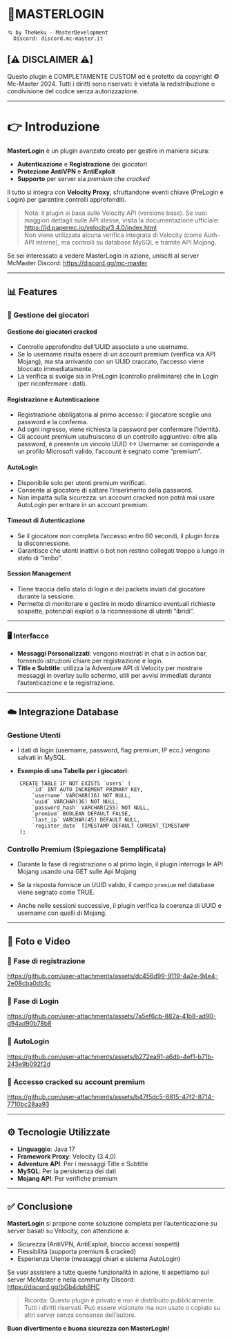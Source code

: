 # 🚀MASTERLOGIN

```
💘 by TheNeku - MasterDevelopment
  Discord: discord.mc-master.it
```

## [⚠ DISCLAIMER ⚠]
Questo plugin è COMPLETAMENTE CUSTOM ed è protetto da copyright © Mc-Master 2024.
Tutti i diritti sono riservati: è vietata la redistribuzione o condivisione del codice senza autorizzazione.

---

# 👉 Introduzione
**MasterLogin** è un plugin avanzato creato per gestire in maniera sicura:
- **Autenticazione** e **Registrazione** dei giocatori
- **Protezione AntiVPN** e **AntiExploit**
- **Supporto** per server sia *premium* che *cracked*

Il tutto si integra con **Velocity Proxy**, sfruttandone eventi chiave (PreLogin e Login) per garantire controlli approfonditi.

> Nota: il plugin si basa sulle Velocity API (versione base). Se vuoi maggiori dettagli sulle API stesse, visita la documentazione ufficiale:
> https://jd.papermc.io/velocity/3.4.0/index.html  
> Non viene utilizzata alcuna verifica integrata di Velocity (come Auth-API interne), ma controlli su database MySQL e tramite API Mojang.

Se sei interessato a vedere MasterLogin in azione, unisciti al server McMaster Discord:
https://discord.gg/mc-master

---

## 📊 Features

### 👤 Gestione dei giocatori

#### Gestione dei giocatori cracked
- Controllo approfondito dell’UUID associato a uno username.
- Se lo username risulta essere di un account premium (verifica via API Mojang), ma sta arrivando con un UUID craccato, l’accesso viene bloccato immediatamente.
- La verifica si svolge sia in PreLogin (controllo preliminare) che in Login (per riconfermare i dati).

#### Registrazione e Autenticazione
- Registrazione obbligatoria al primo accesso:
  il giocatore sceglie una password e la conferma.
- Ad ogni ingresso, viene richiesta la password per confermare l’identità.
- Gli account premium usufruiscono di un controllo aggiuntivo:
  oltre alla password, è presente un vincolo UUID <-> Username: se corrisponde a un profilo Microsoft valido, l’account è segnato come “premium”.

#### AutoLogin
- Disponibile solo per utenti premium verificati.
- Consente al giocatore di saltare l’inserimento della password.
- Non impatta sulla sicurezza: un account cracked non potrà mai usare AutoLogin per entrare in un account premium.

#### Timeout di Autenticazione
- Se il giocatore non completa l’accesso entro 60 secondi, il plugin forza la disconnessione.
- Garantisce che utenti inattivi o bot non restino collegati troppo a lungo in stato di “limbo”.

#### Session Management
- Tiene traccia dello stato di login e dei packets inviati dal giocatore durante la sessione.
- Permette di monitorare e gestire in modo dinamico eventuali richieste sospette, potenziali exploit o la riconnessione di utenti “ibridi”.

---

### 🖥️ Interfacce
- **Messaggi Personalizzati**:
  vengono mostrati in chat e in action bar,
  fornendo istruzioni chiare per registrazione e login.
- **Title e Subtitle**:
  utilizza la Adventure API di Velocity per mostrare messaggi in overlay sullo schermo,
  utili per avvisi immediati durante l’autenticazione e la registrazione.

---

## ☁️ Integrazione Database

### Gestione Utenti
- I dati di login (username, password, flag premium, IP ecc.) vengono salvati in MySQL.

- **Esempio di una Tabella per i giocatori**:
```
    CREATE TABLE IF NOT EXISTS `users` (
        `id` INT AUTO_INCREMENT PRIMARY KEY,
        `username` VARCHAR(16) NOT NULL,
        `uuid` VARCHAR(36) NOT NULL,
        `password_hash` VARCHAR(255) NOT NULL,
        `premium` BOOLEAN DEFAULT FALSE,
        `last_ip` VARCHAR(45) DEFAULT NULL,
        `register_date` TIMESTAMP DEFAULT CURRENT_TIMESTAMP
    );
```

### Controllo Premium (Spiegazione Semplificata)
- Durante la fase di registrazione o al primo login, il plugin interroga le API Mojang
  usando una GET sulle Api Mojang

- Se la risposta fornisce un UUID valido, il campo `premium` nel database viene segnato come TRUE.
- Anche nelle sessioni successive, il plugin verifica la coerenza di UUID e username con quelli di Mojang.

---

## 📸 Foto e Video

### 🔎 Fase di registrazione
https://github.com/user-attachments/assets/dc456d99-9119-4a2e-94e4-2e08cba0db3c

### 🔋 Fase di Login
https://github.com/user-attachments/assets/7a5ef6cb-882a-41b8-ad90-d94ad90b78b8

### 🤖 AutoLogin
https://github.com/user-attachments/assets/b272ea91-a6db-4ef1-b71b-243e9b092f2d

### 🛑 Accesso cracked su account premium
https://github.com/user-attachments/assets/b47f5dc5-6815-47f2-8714-7710bc28aa93

---

## ⚙ Tecnologie Utilizzate
- **Linguaggio**: Java 17
- **Framework Proxy**: Velocity (3.4.0)
- **Adventure API**: Per i messaggi Title e Subtitle
- **MySQL**: Per la persistenza dei dati
- **Mojang API**: Per verifiche premium

---

## ✅ Conclusione
**MasterLogin** si propone come soluzione completa per l’autenticazione su server basati su Velocity, con attenzione a:
- Sicurezza (AntiVPN, AntiExploit, blocco accessi sospetti)
- Flessibilità (supporta premium & cracked)
- Esperienza Utente (messaggi chiari e sistema AutoLogin)

Se vuoi assistere a tutte queste funzionalità in azione, ti aspettiamo sul server McMaster e nella community Discord:
https://discord.gg/bGb4dph8HC

> Ricorda: Questo plugin è privato e non è distribuito pubblicamente. Tutti i diritti riservati.
> Può essere visionato ma non usato o copiato su altri server senza consenso dell’autore.

**Buon divertimento e buona sicurezza con MasterLogin!**